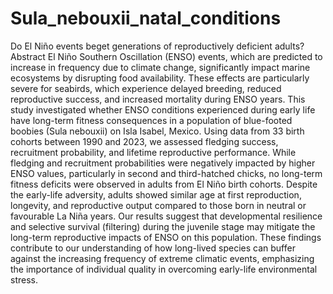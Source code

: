 # Sula_nebouxii_natal_conditions

Do El Niño events beget generations of reproductively deficient adults?
Abstract
El Niño Southern Oscillation (ENSO) events, which are predicted to increase in frequency due to climate change, significantly impact marine ecosystems by disrupting food availability. These effects are particularly severe for seabirds, which experience delayed breeding, reduced reproductive success, and increased mortality during ENSO years. This study investigated whether ENSO conditions experienced during early life have long-term fitness consequences in a population of blue-footed boobies (Sula nebouxii) on Isla Isabel, Mexico. Using data from 33 birth cohorts between 1990 and 2023, we assessed fledging success, recruitment probability, and lifetime reproductive performance. While fledging and recruitment probabilities were negatively impacted by higher ENSO values, particularly in second and third-hatched chicks, no long-term fitness deficits were observed in adults from El Niño birth cohorts. Despite the early-life adversity, adults showed similar age at first reproduction, longevity, and reproductive output compared to those born in neutral or favourable La Niña years. Our results suggest that developmental resilience and selective survival (filtering) during the juvenile stage may mitigate the long-term reproductive impacts of ENSO on this population. These findings contribute to our understanding of how long-lived species can buffer against the increasing frequency of extreme climatic events, emphasizing the importance of individual quality in overcoming early-life environmental stress.

